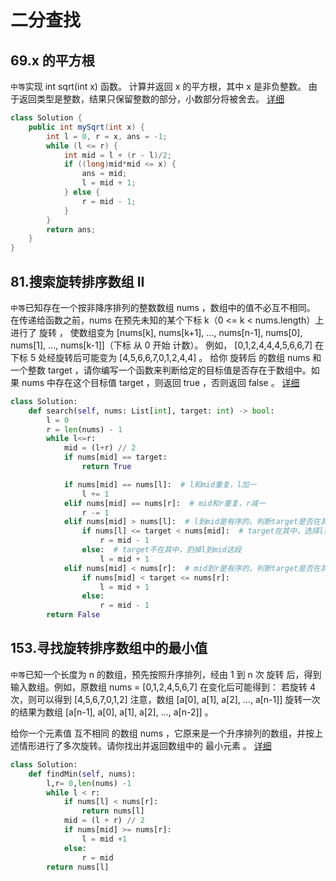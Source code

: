# 二分查找

## 69.x 的平方根
`中等`实现 int sqrt(int x) 函数。
计算并返回 x 的平方根，其中 x 是非负整数。
由于返回类型是整数，结果只保留整数的部分，小数部分将被舍去。
[详细](https://leetcode-cn.com/problems/sqrtx/)
```java
class Solution {
    public int mySqrt(int x) {
        int l = 0, r = x, ans = -1;
        while (l <= r) {
            int mid = l + (r - l)/2;
            if ((long)mid*mid <= x) {
                ans = mid;
                l = mid + 1;
            } else {
                r = mid - 1;
            }
        }
        return ans;
    }
}
```

## 81.搜索旋转排序数组 II
`中等`已知存在一个按非降序排列的整数数组 nums ，数组中的值不必互不相同。
在传递给函数之前，nums 在预先未知的某个下标 k（0 <= k < nums.length）上进行了 旋转 ，
使数组变为 [nums[k], nums[k+1], ..., nums[n-1], nums[0], nums[1], ..., nums[k-1]]（下标 从 0 开始 计数）。
例如， [0,1,2,4,4,4,5,6,6,7] 在下标 5 处经旋转后可能变为 [4,5,6,6,7,0,1,2,4,4] 。
给你 旋转后 的数组 nums 和一个整数 target ，请你编写一个函数来判断给定的目标值是否存在于数组中。如果 nums 中存在这个目标值 target ，则返回 true ，否则返回 false 。
[详细](https://leetcode-cn.com/problems/search-in-rotated-sorted-array-ii/)
```python
class Solution:
    def search(self, nums: List[int], target: int) -> bool:        
        l = 0
        r = len(nums) - 1
        while l<=r:
            mid = (l+r) // 2
            if nums[mid] == target:
                return True

            if nums[mid] == nums[l]:  # l和mid重复，l加一
                l += 1
            elif nums[mid] == nums[r]:  # mid和r重复，r减一
                r -= 1
            elif nums[mid] > nums[l]:  # l到mid是有序的，判断target是否在其中
                if nums[l] <= target < nums[mid]:  # target在其中，选择l到mid这段
                    r = mid - 1
                else:  # target不在其中，扔掉l到mid这段
                    l = mid + 1
            elif nums[mid] < nums[r]:  # mid到r是有序的，判断target是否在其中
                if nums[mid] < target <= nums[r]:
                    l = mid + 1
                else:
                    r = mid - 1 
        return False
```

## 153.寻找旋转排序数组中的最小值
`中等`已知一个长度为 n 的数组，预先按照升序排列，经由 1 到 n 次 旋转 后，得到输入数组。例如，原数组 nums = [0,1,2,4,5,6,7] 在变化后可能得到：
若旋转 4 次，则可以得到 [4,5,6,7,0,1,2]
注意，数组 [a[0], a[1], a[2], ..., a[n-1]] 旋转一次 的结果为数组 [a[n-1], a[0], a[1], a[2], ..., a[n-2]] 。

给你一个元素值 互不相同 的数组 nums ，它原来是一个升序排列的数组，并按上述情形进行了多次旋转。请你找出并返回数组中的 最小元素 。
[详细](https://leetcode-cn.com/problems/find-minimum-in-rotated-sorted-array/)
```python
class Solution:
    def findMin(self, nums):
        l,r= 0,len(nums) -1
        while l < r:
            if nums[l] < nums[r]:
                return nums[l]
            mid = (l + r) // 2
            if nums[mid] >= nums[r]:
                l = mid +1
            else:  
                r = mid
        return nums[l]
```